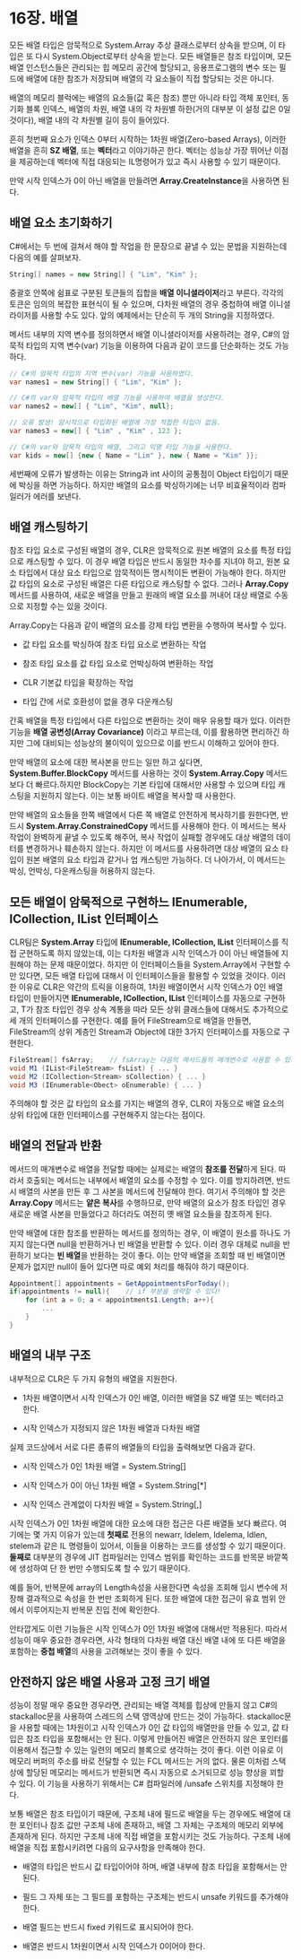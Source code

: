# 16장. 배열

모든 배열 타입은 암묵적으로 System.Array 추상 클래스로부터 상속을 받으며, 이 타입은 또 다시 System.Object로부터 상속을 받는다. 모든 배열들은 참조 타입이며, 모든 배열 인스턴스들은 관리되는 힙 메모리 공간에 할당되고, 응용프로그램의 변수 또는 필드에 배열에 대한 참조가 저장되며 배열의 각 요소들이 직접 할당되는 것은 아니다.

배열의 메모리 블럭에는 배열의 요소들(값 혹은 참조) 뿐만 아니라 타입 객체 포인터, 동기화 블록 인덱스, 배열의 차원, 배열 내의 각 차원별 하한(거의 대부분 이 설정 값은 0일 것이다), 배열 내의 각 차원별 길이 등이 들어있다.

흔히 첫번째 요소가 인덱스 0부터 시작하는 1차원 배열(Zero-based Arrays), 이러한 배열을 흔히 **SZ 배열**, 또는 **벡터**라고 이야기하곤 한다. 벡터는 성능상 가장 뛰어난 이점을 제공하는데 벡터에 직접 대응되는 IL명령어가 있고 즉시 사용할 수 있기 때문이다.

만약 시작 인덱스가 0이 아닌 배열을 만들려면 **Array.CreateInstance**을 사용하면 된다.

## 배열 요소 초기화하기

C#에서는 두 번에 걸쳐서 해야 할 작업을 한 문장으로 끝낼 수 있는 문법을 지원하는데 다음의 예를 살펴보자.

```csharp
String[] names = new String[] { "Lim", "Kim" };
```

중괄호 안쪽에 쉼표로 구분된 토큰들의 집합을 **배열 이니셜라이저**라고 부른다. 각각의 토큰은 임의의 복잡한 표현식이 될 수 있으며, 다차원 배열의 경우 중첩하여 배열 이니셜라이저를 사용할 수도 있다. 앞의 예제에서는 단순히 두 개의 String을 지정하였다.

메서드 내부의 지역 변수를 정의하면서 배열 이니셜라이저를 사용하려는 경우, C#의 암묵적 타입의 지역 변수(var) 기능을 이용하여 다음과 같이 코드를 단순화하는 것도 가능하다.

```csharp
// C#의 암묵적 타입의 지역 변수(var) 기능을 사용하였다.
var names1 = new String[] { "Lim", "Kim" };

// C#의 var와 암묵적 타입의 배열 기능을 사용하여 배열을 생성한다.
var names2 = new[] { "Lim", "Kim", null};

// 오류 발생! 암시적으로 타입화된 배열에 가장 적합한 타입이 없음.
var names3 = new[] { "Lim" , "Kim" , 123 };

// C#의 var와 암묵적 타입의 배열, 그리고 익명 타입 기능을 사용한다.
var kids = new[] {new { Name = "Lim" }, new { Name = "Kim" }};
```

세번째에 오류가 발생하는 이유는 String과 int 사이의 공통점이 Object 타입이기 때문에 박싱을 하면 가능하다. 하지만 배열의 요소를 박싱하기에는 너무 비효율적이라 컴파일러가 에러를 보낸다.

## 배열 캐스팅하기

참조 타입 요소로 구성된 배열의 경우, CLR은 암묵적으로 원본 배열의 요소를 특정 타입으로 캐스팅할 수 있다. 이 경우 배열 타입은 반드시 동일한 차수를 지녀야 하고, 원본 요소 타입에서 대상 요소 타입으로 암묵적이든 명시적이든 변환이 가능해야 한다. 하지만 값 타입의 요소로 구성된 배열은 다른 타입으로 캐스팅할 수 없다. 그러나 **Array.Copy** 메서드를 사용하여, 새로운 배열을 만들고 원래의 배열 요소를 꺼내어 대상 배열로 수동으로 지정할 수는 있을 것이다.

Array.Copy는 다음과 같이 배열의 요소를 강제 타입 변환을 수행하여 복사할 수 있다. 

- 값 타입 요소를 박싱하여 참조 타입 요소로 변환하는 작업

- 참조 타입 요소를 값 타입 요소로 언박싱하여 변환하는 작업

- CLR 기본값 타입을 확장하는 작업

- 타입 간에 서로 호환성이 없을 경우 다운캐스팅

간혹 배열을 특정 타입에서 다른 타입으로 변환하는 것이 매우 유용할 때가 있다. 이러한 기능을 **배열 공변성(Array Covariance)** 이라고 부르는데, 이를 활용하면 편리하긴 하지만 그에 대비되는 성능상의 불이익이 있으므로 이를 반드시 이해하고 있어야 한다.

만약 배열의 요소에 대한 복사본을 만드는 일만 하고 싶다면, **System.Buffer.BlockCopy** 메서드를 사용하는 것이 **System.Array.Copy** 메서드보다 더 빠르다.하지만 BlockCopy는 기본 타입에 대해서만 사용할 수 있으며 타입 캐스팅을 지원하지 않는다. 이는 보통 바이트 배열을 복사할 때 사용한다.

만약 배열의 요소들을 한쪽 배열에서 다른 쪽 배열로 안전하게 복사하기를 원한다면, 반드시 **System.Array.ConstrainedCopy** 메서드를 사용해야 한다. 이 메서드는 복사 작업이 완벽하게 끝낼 수 있도록 해주어, 복사 작업이 실패할 경우에도 대상 배열의 데이터를 변경하거나 훼손하지 않는다. 하지만 이 메서드를 사용하려면 대상 배열의 요소 타입이 원본 배열의 요소 타입과 같거나 업 캐스팅만 가능하다. 더 나아가서, 이 메서드는 박싱, 언박싱, 다운캐스팅을 허용하지 않는다.



## 모든 배열이 암묵적으로 구현하느 IEnumerable, ICollection, IList 인터페이스

CLR팀은 **System.Array** 타입에 **IEnumerable<T>, ICollection<T>, IList<T>**  인터페이스를 직접 군현하도록 하지 않았는데, 이는 다차원 배열과 시작 인덱스가 0이 아닌 배열들에 지원해야 하는 문제 때문이었다. 하지만 이 인터페이스들을 System.Array에서 구현할 수만 있다면, 모든 배열 타입에 대해서 이 인터페이스들을 활용할 수 있었을 것이다. 이러한 이유로 CLR은 약간의 트릭을 이용하여, 1차원 배열이면서 시작 인덱스가 0인 배열 타입이 만들어지면 **IEnumerable<T>, ICollection<T>, IList<T>** 인터페이스를 자동으로 구현하고, T가 참조 타입인 경우 상속 계통을 따라 모든 상위 클래스들에 대해서도 추가적으로 세 개의 인터페이스를 구현한다. 예를 들어 FileStream으로 배열을 만들면, FileStream의 상위 계층인 Stream과 Object에 대한 3가지 인터페이스를 자동으로 구현한다.

```csharp
FileStream[] fsArray;    // fsArray는 다음의 메서드들의 매개변수로 사용할 수 있다..
void M1 (IList<FileStream> fsList) { ... }
void M2 (ICollection<Stream> sCollection) { ... }
void M3 (IEnumerable<Obect> oEnumerable) { ... }
```

주의해야 할 것은 값 타입의 요소를 가지는 배열의 경우, CLR이 자동으로 배열 요소의 상위 타입에 대한 인터페이스를 구현해주지 않는다는 점이다.



## 배열의 전달과 반환

메서드의 매개변수로 배열을 전달할 때에는 실제로는 배열의 **참조를 전달**하게 된다. 따라서 호출되는 메서드는 내부에서 배열의 요소를 수정할 수 있다. 이를 방지하려면, 반드시 배열의 사본을 만든 후 그 사본을 메서드에 전달해야 한다. 여기서 주의해야 할 것은 **Array.Copy** 메서드는 **얕은 복사**를 수행하므로, 만약 배열의 요소가 참조 타입인 경우 새로운 배열 사본을 만들었다고 하더라도 여전히 옛 배열 요소들을 참조하게 된다.

만약 배열에 대한 참조를 반환하는 메서드를 정의하는 경우, 이 배열이 원소를 하나도 가지지 않는다면 null을 반환하거나 빈 배열을 반환할 수 있다. 이러 경우 대체로 null을 반환하기 보다는 **빈 배열**을 반환하는 것이 좋다. 이는 만약 배열을 조회할 때 빈 배열이면 문제가 없지만 null이 들어 있다면 따로 예외 처리를 해줘야 하기 때문이다.

```csharp
Appointment[] appointments = GetAppointmentsForToday();
if(appointments != null){    // if 부분을 생략할 수 있다!
    for (int a = 0; a < appointments1.Length; a++){
        ...
    }   
}
```



## 배열의 내부 구조

내부적으로 CLR은 두 가지 유형의 배열을 지원한다.

- 1차원 배열이면서 시작 인덱스가 0인 배열, 이러한 배열을 SZ 배열 또는 벡터라고 한다.

- 시작 인덱스가 지정되지 않은 1차원 배열과 다차원 배열

실제 코드상에서 서로 다른 종류의 배열들의 타입을 출력해보면 다음과 같다.

- 시작 인덱스가 0인 1차원 배열 = System.String[]

- 시작 인덱스가 0이 아닌 1차원 배열 = System.String[*]

- 시작 인덱스 관계없이 다차원 배열 = System.String[,] 

시작 인덱스가 0인 1차원 배열에 대한 요소에 대한 접근은 다른 배열들 보다 빠르다. 여기에는 몇 가지 이유가 있는데 **첫째로** 전용의 newarr, ldelem, ldelema, ldlen, stelem과 같은 IL 명령들이 있어서, 이들을 이용하는 코드를 생성할 수 있기 때문이다. **둘째로** 대부분의 경우에 JIT 컴파일러는 인덱스 범위를 확인하는 코드를 반목문 바깥쪽에 생성하여 단 한 번만 수행되도록 할 수 있기 때문이다.

예를 들어, 반복문에 array의 Length속성을 사용한다면 속성을 조회해 임시 변수에 저장해 결과적으로 속성을 한 번만 조회하게 된다. 또한 배열에 대한 접근이 유효 범위 안에서 이루어지는지 반복문 진입 전에 확인한다.

안타깝게도 이런 기능들은 시작 인덱스가 0인 1차원 배열에 대해서만 적용된다. 따라서 성능이 매우 중요한 경우라면, 사각 형태의 다차원 배열 대신 배열 내에 또 다른 배열을 포함하는 **중첩 배열**의 사용을 고려해보는 것이 좋을 수 있다.



## 안전하지 않은 배열 사용과 고정 크기 배열

성능이 정말 매우 중요한 경우라면, 관리되는 배열 객체를 힙상에 만들지 않고 C#의 stackalloc문을 사용하여 스레드의 스택 영역상에 만드는 것이 가능하다. stackalloc문을 사용할 때에는 1차원이고 시작 인덱스가 0인 값 타입의 배열만을 만들 수 있고, 값 타입은 참조 타입을 포함해서는 안 된다. 이렇게 만들어진 배열은 안전하지 않은 포인터를 이용해서 접근할 수 있는 일련의 메모리 블록으로 생각하는 것이 좋다. 이런 이유로 이 메모리 버퍼의 주소를 바로 전달할 수 있는 FCL 메서드는 거의 없다. 물론 이처럼 스택상에 할당된 메모리는 메서드가 반환되면 즉시 자동으로 소거되므로 성능 향상을 꾀할 수 있다. 이 기능을 사용하기 위해서는 C# 컴파일러에 /unsafe 스위치를 지정해야 한다.

보통 배열은 참조 타입이기 때문에, 구조체 내에 필드로 배열을 두는 경우에도 배열에 대한 포인터나 참조 값만 구조체 내에 존재하고, 배열 그 자체는 구조체의 메모리 외부에 존재하게 된다. 하지만 구조체 내에 직접 배열을 포함시키는 것도 가능하다. 구조체 내에 배열을 직접 포함시키려면 다음의 요구사항을 만족해야 한다.

- 배열의 타입은 반드시 값 타입이어야 하며, 배열 내부에 참조 타입을 포함해서는 안된다.

- 필드 그 자체 또는 그 필드를 포함하는 구조체는 반드시 unsafe 키워드를 추가해야 한다.

- 배열 필드는 반드시 fixed 키워드로 표시되어야 한다.

- 배열은 반드시 1차원이면서 시작 인덱스가 0이어야 한다.


